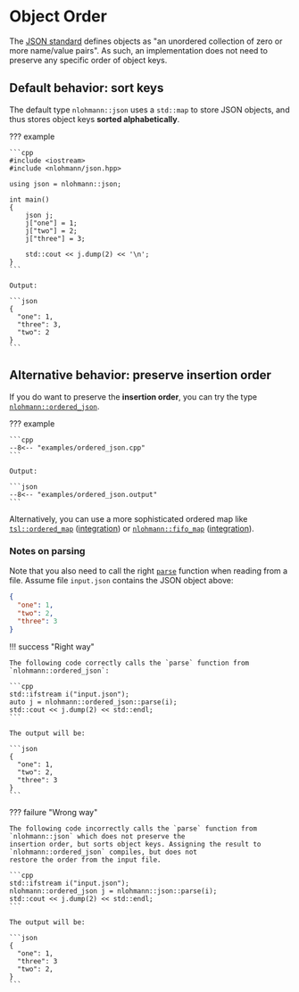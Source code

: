 # Object Order

The [JSON standard](https://tools.ietf.org/html/rfc8259.html) defines objects as "an unordered collection of zero or more name/value pairs". As such, an implementation does not need to preserve any specific order of object keys.

## Default behavior: sort keys

The default type `nlohmann::json` uses a `std::map` to store JSON objects, and thus stores object keys **sorted alphabetically**.

??? example

    ```cpp
    #include <iostream>
    #include <nlohmann/json.hpp>
    
    using json = nlohmann::json;
    
    int main()
    {
        json j;
        j["one"] = 1;
        j["two"] = 2;
        j["three"] = 3;
        
        std::cout << j.dump(2) << '\n';
    }
    ```
    
    Output:

    ```json
    {
      "one": 1,
      "three": 3,
      "two": 2
    }
    ```

## Alternative behavior: preserve insertion order

If you do want to preserve the **insertion order**, you can try the type [`nlohmann::ordered_json`](https://github.com/nlohmann/json/issues/2179).

??? example

    ```cpp
    --8<-- "examples/ordered_json.cpp"
    ```
    
    Output:
    
    ```json
    --8<-- "examples/ordered_json.output"
    ```

Alternatively, you can use a more sophisticated ordered map like [`tsl::ordered_map`](https://github.com/Tessil/ordered-map) ([integration](https://github.com/nlohmann/json/issues/546#issuecomment-304447518)) or [`nlohmann::fifo_map`](https://github.com/nlohmann/fifo_map) ([integration](https://github.com/nlohmann/json/issues/485#issuecomment-333652309)).

### Notes on parsing

Note that you also need to call the right [`parse`](../api/basic_json/parse.md) function when reading from a file.
Assume file `input.json` contains the JSON object above:

```json
{
  "one": 1,
  "two": 2,
  "three": 3
}
```

!!! success "Right way"

    The following code correctly calls the `parse` function from `nlohmann::ordered_json`:

    ```cpp
    std::ifstream i("input.json");
    auto j = nlohmann::ordered_json::parse(i);
    std::cout << j.dump(2) << std::endl;
    ```

    The output will be:

    ```json
    {
      "one": 1,
      "two": 2,
      "three": 3
    }
    ```

??? failure "Wrong way"

    The following code incorrectly calls the `parse` function from `nlohmann::json` which does not preserve the
    insertion order, but sorts object keys. Assigning the result to `nlohmann::ordered_json` compiles, but does not
    restore the order from the input file.

    ```cpp
    std::ifstream i("input.json");
    nlohmann::ordered_json j = nlohmann::json::parse(i);
    std::cout << j.dump(2) << std::endl;
    ```

    The output will be:

    ```json
    {
      "one": 1,
      "three": 3
      "two": 2,
    }
    ```
